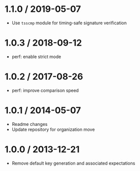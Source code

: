 # 1.1.0 / 2019-05-07

- Use `tsscmp` module for timing-safe signature verification

# 1.0.3 / 2018-09-12

- perf: enable strict mode

# 1.0.2 / 2017-08-26

- perf: improve comparison speed

# 1.0.1 / 2014-05-07

- Readme changes
- Update repository for organization move

# 1.0.0 / 2013-12-21

- Remove default key generation and associated expectations
